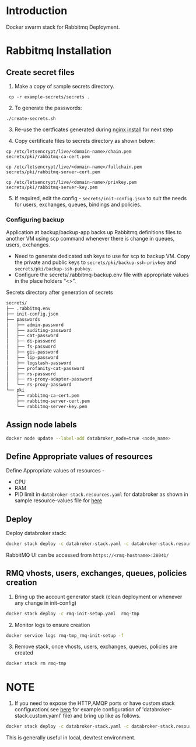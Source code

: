 # Introduction
Docker swarm stack for Rabbitmq Deployment.
# Rabbitmq Installation
## Create secret files
1. Make a copy of sample secrets directory.
```console
 cp -r example-secrets/secrets .
```
2. To generate the passwords:
```console
./create-secrets.sh
```
3. Re-use the certficates generated during [nginx install](../nginx/README.md#create-secret-files) for next step

4. Copy certificate files to secrets directory as shown below:

```
cp /etc/letsencrypt/live/<domain-name>/chain.pem  secrets/pki/rabbitmq-ca-cert.pem

cp /etc/letsencrypt/live/<domain-name>/fullchain.pem  secrets/pki/rabbitmq-server-cert.pem

cp /etc/letsencrypt/live/<domain-name>/privkey.pem secrets/pki/rabbitmq-server-key.pem
```
5. If required, edit the config - ``secrets/init-config.json`` to suit the needs 
for users, exchanges, queues, bindings and policies.
### Configuring backup
Application at backup/backup-app backs up Rabbitmq definitions files to another VM using scp command whenever there is change in queues, users, exchanges.
* Need to generate dedicated ssh keys to use for scp to backup VM. Copy the private and public keys to ``secrets/pki/backup-ssh-privkey`` and ``secrets/pki/backup-ssh-pubkey``.
* Configure the secrets/.rabbitmq-backup.env file with appropriate values in the place holders “<>”.

Secrets directory after generation of secrets
```sh
secrets/
├── .rabbitmq.env
├── init-config.json
├── passwords
│   ├── admin-password
│   ├── auditing-password
│   ├── cat-password
│   ├── di-password
│   ├── fs-password
│   ├── gis-password
│   ├── lip-password
│   ├── logstash-password
│   ├── profanity-cat-password
│   ├── rs-password
│   ├── rs-proxy-adapter-password
│   └── rs-proxy-password
└── pki
    ├── rabbitmq-ca-cert.pem
    ├── rabbitmq-server-cert.pem
    └── rabbitmq-server-key.pem
```

## Assign node labels

```sh
docker node update --label-add databroker_node=true <node_name>
```

## Define Appropriate values of resources

Define Appropriate values of resources -
- CPU 
- RAM 
- PID limit 
in `databroker-stack.resources.yaml`  for databroker as shown in sample resource-values file for [here](example-databroker-stack.resources.yaml)

## Deploy
Deploy databroker stack:
```sh
docker stack deploy -c databroker-stack.yaml -c databroker-stack.resources.yaml databroker
```
RabbitMQ UI can be accessed from ``https://<rmq-hostname>:28041/``
## RMQ  vhosts, users, exchanges, queues, policies creation
1. Bring up the account generator stack (clean deployment or whenever any change in init-config)
```sh
docker stack deploy -c rmq-init-setup.yaml  rmq-tmp
```
2. Monitor logs to ensure creation
```sh
docker service logs rmq-tmp_rmq-init-setup -f
```
3. Remove stack, once vhosts, users, exchanges, queues, policies are created
```sh
docker stack rm rmq-tmp
```

# NOTE
1. If you need to expose the HTTP,AMQP ports or have custom stack configuration( see [here](example-databroker-stack.custom.yaml) for example configuration of 'databroker-stack.custom.yaml' file)  and bring up like as follows.

```sh
docker stack deploy -c databroker-stack.yaml -c databroker-stack.resources.yaml -c databroker-stack.custom.yaml databroker
```
This is generally useful in local, dev/test environment.
